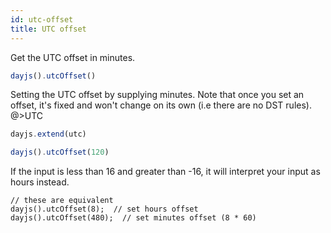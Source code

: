 ```yaml
---
id: utc-offset
title: UTC offset
---
```

Get the UTC offset in minutes.

```js
dayjs().utcOffset()
```

Setting the UTC offset by supplying minutes. 
Note that once you set an offset, it's fixed and won't change on its own (i.e there are no DST rules).
@>UTC

```js
dayjs.extend(utc)

dayjs().utcOffset(120)
```

If the input is less than 16 and greater than -16, it will interpret your input as hours instead.
```
// these are equivalent
dayjs().utcOffset(8);  // set hours offset
dayjs().utcOffset(480);  // set minutes offset (8 * 60)
```
